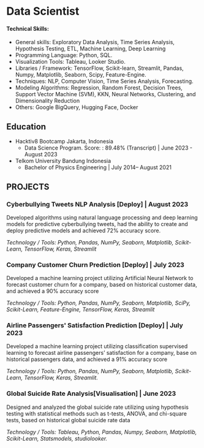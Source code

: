 # Data Scientist

#### Technical Skills:
  - General skills: Exploratory Data Analysis, Time Series Analysis, Hypothesis Testing, ETL, Machine Learning, Deep Learning
  - Programming Language: Python, SQL.
  - Visualization Tools: Tableau, Looker Studio.
  - Libraries / Framework: TensorFlow, Scikit-learn, Streamlit, Pandas, Numpy, Matplotlib, Seaborn, Scipy, Feature-Engine.
  - Techniques: NLP, Computer Vision, Time Series Analysis, Forecasting.
  - Modeling Algorithms: Regression, Random Forest, Decision Trees, Support Vector Machine (SVM), KKN, Neural Networks, Clustering, and Dimensionality Reduction
  - Others: Google BigQuery, Hugging Face, Docker

## Education
- Hacktiv8 Bootcamp	Jakarta, Indonesia
    - Data Science Program. Score: : 89.48% (Transcript) | June 2023 - August 2023
- Telkom University	Bandung Indonesia
    - Bachelor of Physics Engineering | July 2014– August 2021


## PROJECTS
### Cyberbullying Tweets NLP Analysis  [Deploy]	| August 2023

Developed algorithms using natural language processing and deep learning models for predictive cyberbullying tweets, had the ability to create and deploy predictive models and achieved 72% accuracy score. 
  
*Technology / Tools: Python, Pandas, NumPy, Seaborn, Matplotlib, Scikit-Learn, TensorFlow, Keras, Streamlit*

### Company Customer Churn Prediction [Deploy]	| July 2023

Developed  a  machine  learning  project  utilizing  Artificial  Neural  Network  to  forecast  customer  churn  for  a 
company, based on historical customer data, and achieved a 90% accuracy score

*Technology / Tools: Python,  Pandas,  NumPy,  Seaborn,  Matplotlib,  SciPy,  Scikit-Learn,  Feature-Engine,  TensorFlow,  Keras, Streamlit*

### Airline Passengers' Satisfaction Prediction [Deploy]	| July  2023
Developed a machine learning project utilizing classification supervised learning to forecast airline passengers’ satisfaction for a company, base on historical passengers data, and achieved a 91% accuracy score

*Technology / Tools: Python, Pandas, NumPy, Seaborn, Matplotlib, Scikit-Learn, TensorFlow, Keras, Streamlit.*


### Global Suicide Rate Analysis[Visualisation]	| June  2023
Designed and analyzed the global suicide rate utilizing  using hypothesis testing with statistical methods such as t-tests, ANOVA, and chi-square tests, based on historical global suicide rate data

*Technology / Tools:  Tableau, Python, Pandas, Numpy, Seaborn, Matplotlib, Scikit-Learn, Statsmodels, studiolooker.*


